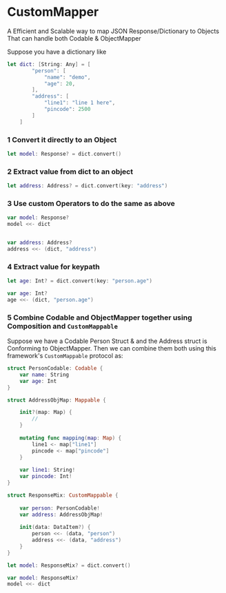 # CustomMapper
A Efficient and Scalable way to map JSON Response/Dictionary to Objects
That can handle both Codable & ObjectMapper

Suppose you have a dictionary like
```swift
let dict: [String: Any] = [
        "person": [
            "name": "demo",
            "age": 20,
        ],
        "address": [
            "line1": "line 1 here",
            "pincode": 2500
        ]
    ]
```

### 1 Convert it directly to an Object
```swift
let model: Response? = dict.convert()
```

### 2 Extract value from dict to an object
```swift
let address: Address? = dict.convert(key: "address")
```

### 3 Use custom Operators to do the same as above
```swift
var model: Response?
model <<- dict


var address: Address?
address <<- (dict, "address")
```

### 4 Extract value for keypath
```swift
let age: Int? = dict.convert(key: "person.age")

var age: Int?
age <<- (dict, "person.age")
```

### 5 Combine Codable and ObjectMapper together using Composition and `CustomMappable`
Suppose we have a Codable Person Struct & and the Address struct is Conforming to ObjectMapper.
Then we can combine them both using this framework's `CustomMappable` protocol as:
```swift
struct PersonCodable: Codable {
    var name: String
    var age: Int
}

struct AddressObjMap: Mappable {

    init?(map: Map) {
        //
    }
    
    mutating func mapping(map: Map) {
        line1 <- map["line1"]
        pincode <- map["pincode"]
    }
    
    var line1: String!
    var pincode: Int!
}
```
```swift
struct ResponseMix: CustomMappable {
    
    var person: PersonCodable!
    var address: AddressObjMap!
    
    init(data: DataItem?) {
        person <<- (data, "person")
        address <<- (data, "address")
    }
}

let model: ResponseMix? = dict.convert()

var model: ResponseMix?
model <<- dict
```
